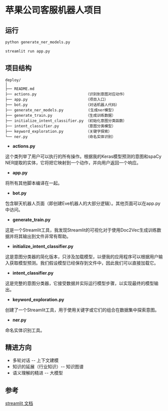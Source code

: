 # 苹果公司客服机器人项目

## 运行

```bash
python generate_ner_models.py
```

```bash
streamlit run app.py
```

## 项目结构

```
deploy/
│
├── README.md
├── actions.py                      （识别到意图对应动作）
├── app.py                          （项目入口）
├── bot.py                          （对话机器人代码）
├── generate_ner_models.py           (生成ner模型)
├── generate_train.py               （生成训练数据）
├── initialize_intent_classifier.py （初始化意图分类函数）
├── intent_classifier.py            （意图分类模型）
├── keyword_exploration.py          （关键字探索）
└── ner.py                          （命名实体识别）
```

* **actions.py**

这个类列举了用户可以执行的所有操作。根据我的Keras模型预测的意图和spaCy NER提取的实体，它将把它映射到一个动作，并向用户返回一个响应。

* **app.py**

将所有其他脚本编译在一起。

* **bot.py**

包含聊天机器人页面（即创建Eve机器人的大部分逻辑）。其他页面可以在app.py中访问。

* **generate_train.py**

这是一个Streamlit工具，我发现Streamlit的可视化对于使用Doc2Vec生成训练数据并将其输出到文件非常有帮助。

* **initialize_intent_classifier.py**

这是意图分类器的简化版本，只涉及加载模型，以便我的应用程序可以根据用户输入获取模型预测。我们假设模型已经保存到文件中，因此我们可以直接加载它。

* **intent_classifier.py**

这是完整的意图分类器，它接受数据并实际运行模型步骤，以实现最终的模型输出。

* **keyword_exploration.py**

创建了一个Streamlit工具，用于使用关键字或它们的组合在数据集中探索意图。

* **ner.py**

命名实体识别工具。


## 精进方向

- 多轮对话 -- 上下文建模
- 知识的延展（行业知识）-- 知识图谱
- 语义理解的精进  -- 大模型

## 参考

[streamlit 文档](https://docs.streamlit.io/)